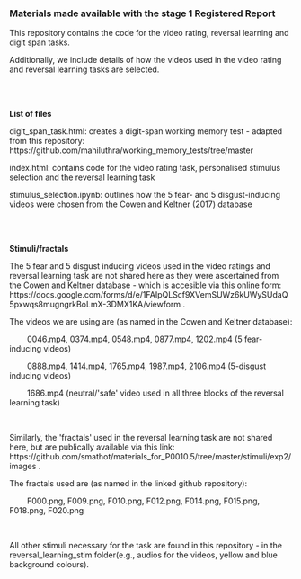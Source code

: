 <h3><b>Materials made available with the stage 1 Registered Report</b></h3>
<p>This repository contains the code for the video rating, reversal learning and digit span tasks.</p>
<p>Additionally, we include details of how the videos used in the video rating and reversal learning tasks are selected.</p>
<br>
<br>
<p><b>List of files</b></p>
<p>digit_span_task.html: creates a digit-span working memory test - adapted from this repository: https://github.com/mahiluthra/working_memory_tests/tree/master </p>
<p>index.html: contains code for the video rating task, personalised stimulus selection and the reversal learning task</p>
<p>stimulus_selection.ipynb: outlines how the 5 fear- and 5 disgust-inducing videos were chosen from the Cowen and Keltner (2017) database</p>
<br>
<br>
<p><b>Stimuli/fractals</b></p>
<p> The 5 fear and 5 disgust inducing videos used in the video ratings and reversal learning task are not shared here as they were ascertained from the Cowen and Keltner database - which is accesible via this online form: https://docs.google.com/forms/d/e/1FAIpQLScf9XVemSUWz6kUWySUdaQ5pxwqs8mugngrkBoLmX-3DMX1KA/viewform .</p>
<p>The videos we are using are (as named in the Cowen and Keltner database): </p>
  <p> &nbsp; &nbsp; &nbsp; &nbsp;  0046.mp4, 0374.mp4, 0548.mp4, 0877.mp4, 1202.mp4 (5 fear-inducing videos) </p>
  <p> &nbsp; &nbsp; &nbsp; &nbsp;  0888.mp4, 1414.mp4, 1765.mp4, 1987.mp4, 2106.mp4 (5-disgust inducing videos) </p>
  <p> &nbsp; &nbsp; &nbsp; &nbsp; 1686.mp4 (neutral/'safe' video used in all three blocks of the reversal learning task)</p>
  <br>
  <p>Similarly, the 'fractals' used in the reversal learning task are not shared here, but are publically available via this link: https://github.com/smathot/materials_for_P0010.5/tree/master/stimuli/exp2/images .</p>
  <p>The fractals used are (as named in the linked github repository):</p>
  <p> &nbsp; &nbsp; &nbsp; &nbsp; F000.png, F009.png, F010.png, F012.png,  F014.png, F015.png, F018.png, F020.png</p>
<br>
<p> All other stimuli necessary for the task are found in this repository - in the reversal_learning_stim folder(e.g., audios for the videos, yellow and blue background colours).</p>
  

